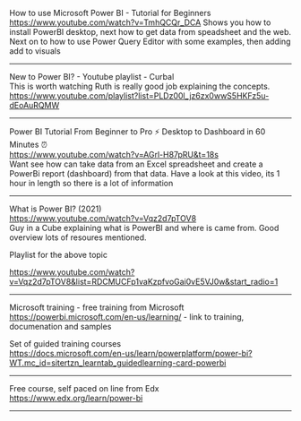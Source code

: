 How to use Microsoft Power BI - Tutorial for Beginners<br/>
https://www.youtube.com/watch?v=TmhQCQr_DCA
Shows you how to install PowerBI desktop, next how to get data from speadsheet and the web.  Next on to how to use Power Query Editor with some examples, then adding add to visuals

---

New to Power BI? - Youtube playlist - Curbal<br/>
This is worth watching Ruth is really good job explaining the concepts.
https://www.youtube.com/playlist?list=PLDz00l_jz6zx0wwS5HKFz5u-dEoAuRQMW

---

Power BI Tutorial From Beginner to Pro ⚡ Desktop to Dashboard in 60 Minutes ⏰<br/>
https://www.youtube.com/watch?v=AGrl-H87pRU&t=18s<br/>
Want see how can take data from an Excel spreadsheet and create a PowerBi report (dashboard) from that data.  Have a look at this video, its 1 hour in length so there is a lot of information

---

What is Power BI? (2021)<br/>
https://www.youtube.com/watch?v=Vqz2d7pTOV8<br/>
Guy in a Cube explaining what is PowerBI and where is came from.  Good overview lots of resoures mentioned.<br/>

Playlist for the above topic<br/>

https://www.youtube.com/watch?v=Vqz2d7pTOV8&list=RDCMUCFp1vaKzpfvoGai0vE5VJ0w&start_radio=1

---

Microsoft training  - free training from Microsoft<br/> 
https://powerbi.microsoft.com/en-us/learning/ - link to training, documenation and samples

Set of guided training courses<br/> 
https://docs.microsoft.com/en-us/learn/powerplatform/power-bi?WT.mc_id=sitertzn_learntab_guidedlearning-card-powerbi

---
Free course, self paced on line from Edx<br/>
https://www.edx.org/learn/power-bi

---
